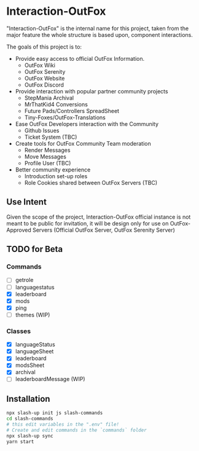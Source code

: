 # Interaction-OutFox

"Interaction-OutFox" is the internal name for this project, taken from the major feature the whole structure is based upon, component interactions.

The goals of this project is to:

- Provide easy access to official OutFox Information.
	- OutFox Wiki
	- OutFox Serenity
	- OutFox Website
	- OutFox Discord
- Provide interaction with popular partner community projects
	- StepMania Archival
	- MrThatKid4 Conversions
	- Future Pads/Controllers SpreadSheet
	- Tiny-Foxes/OutFox-Translations
- Ease OutFox Developers interaction with the Community
	- Github Issues
	- Ticket System (TBC)
- Create tools for OutFox Community Team moderation
	- Render Messages
	- Move Messages
	- Profile User (TBC)
- Better community experience
	- Introduction set-up roles
	- Role Cookies shared between OutFox Servers (TBC)

## Use Intent

Given the scope of the project, Interaction-OutFox official instance is not meant to be public for invitation, it will be design only for use on OutFox-Approved Servers (Official OutFox Server, OutFox Serenity Server)



## TODO for Beta

### Commands

- [ ] getrole
- [ ] languagestatus
- [x] leaderboard
- [x] mods
- [x] ping
- [ ] themes (WIP)

### Classes

- [x] languageStatus
- [x] languageSheet
- [x] leaderboard
- [x] modsSheet
- [x] archival
- [ ] leaderboardMessage (WIP)

## Installation

```sh
npx slash-up init js slash-commands
cd slash-commands
# this edit variables in the ".env" file!
# Create and edit commands in the `commands` folder
npx slash-up sync
yarn start
```
